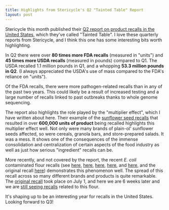 ```yaml
---
title: Highlights from Stericycle's Q2 "Tainted Table" Report
layout: post
---
```


Stericycle this month published their [Q2 report on product recalls in the United States](http://www.stericycleexpertsolutions.com/wp-content/uploads/2016/08/STCExpertSOLUTIONS-IndustrySpotlight-US-Q22016-FINAL.pdf), which they've called "Tainted Table". I love these quarterly reports from Stericycle, and I think this one has some interesting bits worth highlighting.

In Q2 there were over **80 times more FDA recalls** (measured in "units") and **45 times more USDA recalls** (measured in pounds) compared to Q1. The USDA recalled 1.1 million pounds in Q1, and a whopping **53.3 million pounds in Q2**. (I always appreciated the USDA's use of mass compared to the FDA's reliance on "units").

Of the FDA recalls, there were more pathogen-related recalls than in any of the past two years. This could likely be a result of increased testing and a large number of recalls linked to past outbreaks thanks to whole genome sequencing.

The report also highlights the role played by the "multiplier effect", which I have written about here. Their example of the [sunflower seed recalls](http://scottlougheed.com/jekyll/2016/05/10/may-official-listeria-monocytogenes-month/) that resulted in over **600,000 units of product** being recalled highlights this multiplier effect well. Not only were many brands of plain-ol' sunflower seeds affected, so were cereals, granola bars, and store-prepared salads. It was a mess. It shows one of the consequences of the immense consolidation and centralization of certain aspects of the food industry as well as just how serious "ingredient" recalls can be.

More recently, and not covered by the report, the recent *E. coli* contaminated flour recalls (see [here](http://www.foodsafetynews.com/2016/08/baking-mixes-recalled-nationwide-because-of-e-coli-in-flour/), [here](http://www.foodsafetynews.com/2016/07/more-sick-general-mills-recalls-more-flour-traced-to-outbreak/), [here](http://www.foodsafetynews.com/2016/07/marie-callenders-recalls-biscuit-mix-with-general-mills-flour/), [here](http://www.foodsafetynews.com/2016/07/fritters-recalled-breading-contains-flour-linked-to-outbreak/), and [here](http://www.foodsafetynews.com/2016/07/general-mills-flour-recall-causes-pancake-mix-recall/), and the original recall [here](http://www.fda.gov/Safety/Recalls/ucm509693.htm)) demonstrates this phenomenon well. The spread of this recall across so many different brands and products is quite remarkable. The [original recall](http://www.fda.gov/Safety/Recalls/ucm509693.htm) took place on July 1, and here we are 6 weeks later and we are [still seeing recalls](http://www.foodsafetynews.com/2016/08/baking-mixes-recalled-nationwide-because-of-e-coli-in-flour/) related to this flour.

It's shaping up to be an interesting year for recalls in the United States. Looking forward to Q3!
